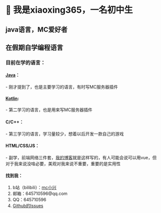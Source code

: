 <h1>👋 我是xiaoxing365，一名初中生</h1>
<h2>java语言，MC爱好者</h2>
<h2>在假期自学编程语言</h2>
<h3>目前在学的语言：</h3>
<h4><a href="https://www.java.com/zh-CN/">Java<a>：</h4>
- 刚才提到了，也是主要学习的语言，有时写MC服务器插件
  
<h4><a href="https://www.kotlincn.net/">Kotlin<a>:</h4>
- 第二学习的语言，也是用来写MC服务器插件
  
<h4>C/C++：</h4>
- 第三学习的语言，学习量较少，想着以后开发一款自己的游戏

<h4>HTML/CSS/JS：</h4>
- 副学，前端网络三件套，<a href="https://645710596.github.io/xiaoxing/">我的博客<a>就是这样写的，有人可能会说可以用vue，但对于我来说没啥必要，美观对我来说不重要，重要的是实用性

<h4>找到我：</h4>
<ol>
  <li>b站（bilibili）：<a href="https://space.bilibili.com/2024358517?spm_id_from=333.1007.0.0">mc小兴<a></li>
  <li>邮箱：645710596@qq.com</li>
  <li>QQ：645710596</li>
  <li><a href="https://github.com/645710596/645710596/issues">Github的Issues<a></li>
</ol>
